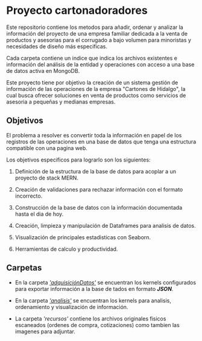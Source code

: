 # Proyecto cartonadoradores

Este repositorio contiene los metodos para añadir, ordenar y analizar la información del proyecto de una empresa familiar 
dedicada a la venta de productos y asesorias para el corrugado a bajo volumen para minoristas y necesidades de diseño más especificas.

Cada carpeta contiene un indice que indica los archivos existentes e información del análisis de la entidad y operaciones con acceso a una base de datos activa en MongoDB.

Este proyecto tiene por objetivo la creación de un sistema gestión de información de las operaciones de la empresa "Cartones de Hidalgo", la cual busca ofrecer soluciones en venta de productos como servicios de asesoria a pequeñas y medianas empresas.

## Objetivos

El problema a resolver es convertir toda la información en papel de los registros de las operaciones en una base de datos que tenga una estructura compatible con una pagina web.

Los objetivos especificos para lograrlo son los siguientes:


1. Definición de la estructura de la base de datos para acoplar a un proyecto de stack MERN.

2. Creación de validaciones para rechazar información con el formato incorrecto.

3. Construcción de la base de datos con la información documentada hasta el dia de hoy.

4. Creación, limpieza y manipulación de Dataframes para analisis de datos.

5. Visualización de principales estadisticas con Seaborn.

6. Herramientas de calculo y productividad.

## Carpetas

 * En la carpeta [_'adquisiciónDatos'_](/adquisiciónDatos) se encuentran los kernels configurados para exportar información a la base de tados en formato **_JSON_**.
 
 * En la carpeta [_'analisis'_](/analisis) se encuentran los kernels para analisis, ordenamiento y visualización de información.
 
 * La carpeta _'recursos'_ contiene los archivos originales fisicos escaneados (ordenes de compra, cotizaciones) como tambien las imagenes para adjuntar.  
